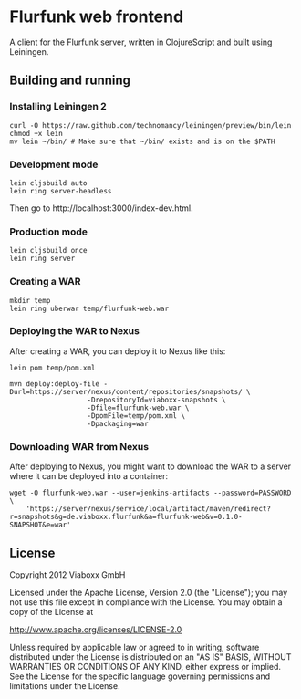 Flurfunk web frontend
=====================

A client for the Flurfunk server, written in ClojureScript and built using
Leiningen.

Building and running
--------------------

### Installing Leiningen 2 ###

    curl -O https://raw.github.com/technomancy/leiningen/preview/bin/lein
    chmod +x lein
    mv lein ~/bin/ # Make sure that ~/bin/ exists and is on the $PATH

### Development mode ###

    lein cljsbuild auto
    lein ring server-headless
    
Then go to http://localhost:3000/index-dev.html.

### Production mode ###

    lein cljsbuild once
    lein ring server

### Creating a WAR ###

    mkdir temp
    lein ring uberwar temp/flurfunk-web.war

### Deploying the WAR to Nexus ###

After creating a WAR, you can deploy it to Nexus like this:

    lein pom temp/pom.xml

    mvn deploy:deploy-file -Durl=https://server/nexus/content/repositories/snapshots/ \
                       -DrepositoryId=viaboxx-snapshots \
                       -Dfile=flurfunk-web.war \
                       -DpomFile=temp/pom.xml \
                       -Dpackaging=war 

### Downloading WAR from Nexus ###

After deploying to Nexus, you might want to download the WAR to a server where
it can be deployed into a container:

    wget -O flurfunk-web.war --user=jenkins-artifacts --password=PASSWORD \
        'https://server/nexus/service/local/artifact/maven/redirect?r=snapshots&g=de.viaboxx.flurfunk&a=flurfunk-web&v=0.1.0-SNAPSHOT&e=war'

License
-------

Copyright 2012 Viaboxx GmbH

Licensed under the Apache License, Version 2.0 (the "License");
you may not use this file except in compliance with the License.
You may obtain a copy of the License at

  http://www.apache.org/licenses/LICENSE-2.0

Unless required by applicable law or agreed to in writing, software
distributed under the License is distributed on an "AS IS" BASIS,
WITHOUT WARRANTIES OR CONDITIONS OF ANY KIND, either express or implied.
See the License for the specific language governing permissions and
limitations under the License.
